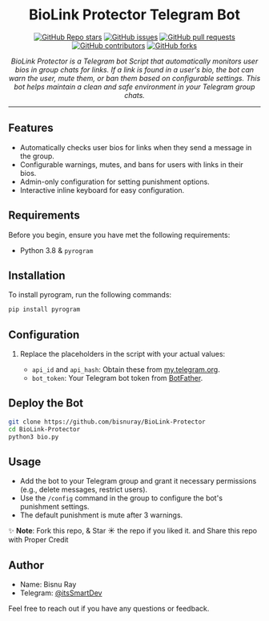 <h1 align="center">BioLink Protector Telegram Bot</h1>

<p align="center">
  <a href="https://github.com/bisnuray/BioLink-Protector/stargazers"><img src="https://img.shields.io/github/stars/bisnuray/BioLink-Protector?color=blue&style=flat" alt="GitHub Repo stars"></a>
  <a href="https://github.com/bisnuray/BioLink-Protector/issues"><img src="https://img.shields.io/github/issues/bisnuray/BioLink-Protector" alt="GitHub issues"></a>
  <a href="https://github.com/bisnuray/BioLink-Protector/pulls"><img src="https://img.shields.io/github/issues-pr/bisnuray/BioLink-Protector" alt="GitHub pull requests"></a>
  <a href="https://github.com/bisnuray/BioLink-Protector/graphs/contributors"><img src="https://img.shields.io/github/contributors/bisnuray/BioLink-Protector?style=flat" alt="GitHub contributors"></a>
  <a href="https://github.com/bisnuray/BioLink-Protector/network/members"><img src="https://img.shields.io/github/forks/bisnuray/BioLink-Protector?style=flat" alt="GitHub forks"></a>
</p>

<p align="center">
  <em>BioLink Protector is a Telegram bot Script that automatically monitors user bios in group chats for links. If a link is found in a user's bio, the bot can warn the user, mute them, or ban them based on configurable settings. This bot helps maintain a clean and safe environment in your Telegram group chats.
</em>
</p>
<hr>

## Features

- Automatically checks user bios for links when they send a message in the group.
- Configurable warnings, mutes, and bans for users with links in their bios.
- Admin-only configuration for setting punishment options.
- Interactive inline keyboard for easy configuration.
## Requirements

Before you begin, ensure you have met the following requirements:

- Python 3.8 & `pyrogram`

## Installation

To install pyrogram, run the following commands:

```bash
pip install pyrogram

```

## Configuration

1. Replace the placeholders in the script with your actual values:

    - `api_id` and `api_hash`: Obtain these from [my.telegram.org](https://my.telegram.org).
    - `bot_token`: Your Telegram bot token from [BotFather](https://t.me/BotFather).

## Deploy the Bot

```sh
git clone https://github.com/bisnuray/BioLink-Protector
cd BioLink-Protector
python3 bio.py
```

## Usage

- Add the bot to your Telegram group and grant it necessary permissions (e.g., delete messages, restrict users).
- Use the `/config` command in the group to configure the bot's punishment settings.
- The default punishment is mute after 3 warnings.


✨ **Note**: Fork this repo, & Star ☀️ the repo if you liked it. and Share this repo with Proper Credit

## Author

- Name: Bisnu Ray
- Telegram: [@itsSmartDev](https://t.me/itsSmartDev)

Feel free to reach out if you have any questions or feedback.
